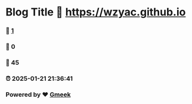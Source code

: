 # Blog Title :link: https://wzyac.github.io 
### :page_facing_up: [1](https://wzyac.github.io/tag.html) 
### :speech_balloon: 0 
### :hibiscus: 45 
### :alarm_clock: 2025-01-21 21:36:41 
### Powered by :heart: [Gmeek](https://github.com/Meekdai/Gmeek)
